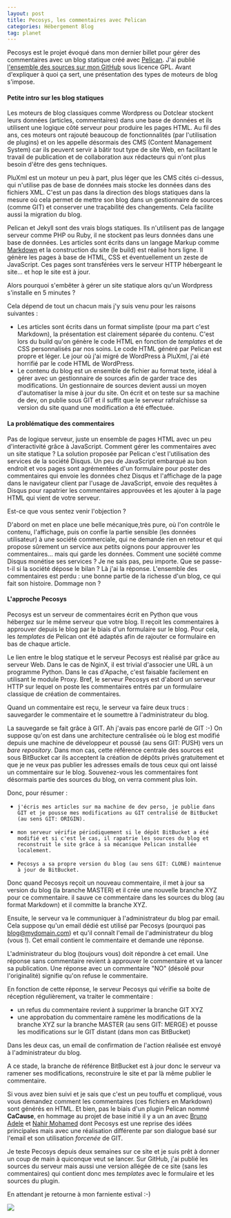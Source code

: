 ```yaml
---
layout: post
title: Pecosys, les commentaires avec Pelican
categories: Hébergement Blog
tag: planet
---
```


Pecosys est le projet évoqué dans mon dernier billet pour gérer des
commentaires avec un blog statique<!-- more --> créé avec
[Pelican](http://docs.getpelican.com/en/3.4.0). J'ai publié [l'ensemble des
sources sur mon GitHub](https://github.com/kianby/pecosys) sous licence GPL.
Avant d'expliquer à quoi ça sert, une présentation des types de moteurs de
blog s'impose.

#### Petite intro sur les blog statiques

Les moteurs de blog classiques comme Wordpress ou Dotclear stockent leurs
données (articles, commentaires) dans une base de données et ils utilisent une
logique côté serveur pour produire les pages HTML. Au fil des ans, ces moteurs
ont rajouté beaucoup de fonctionnalités (par l'utilisation de plugins) et on
les appelle désormais des CMS (Content Management System) car ils peuvent
servir à bâtir tout type de site Web, en facilitant le travail de publication
et de collaboration aux rédacteurs qui n'ont plus besoin d'être des gens
techniques.

PluXml est un moteur un peu à part, plus léger que les CMS cités ci-dessus,
qui n'utilise pas de base de données mais stocke les données dans des fichiers
XML. C'est un pas dans la direction des blogs statiques dans la mesure où cela
permet de mettre son blog dans un gestionnaire de sources (comme GIT) et
conserver une traçabilité des changements. Cela facilite aussi la migration du
blog.

Pelican et Jekyll sont des vrais blogs statiques. Ils n'utilisent pas de
langage serveur comme PHP ou Ruby, il ne stockent pas leurs données dans une
base de données. Les articles sont écrits dans un langage Markup comme
[Markdown](http://daringfireball.net/projects/markdown) et la construction du
site (le build) est réalisé hors ligne. Il génère les pages à base de HTML,
CSS et éventuellement un zeste de JavaScript. Ces pages sont transférées vers
le serveur HTTP hébergeant le site... et hop le site est à jour.

Alors pourquoi s'embêter à gérer un site statique alors qu'un Wordpress
s'installe en 5 minutes ?

Cela dépend de tout un chacun mais j'y suis venu pour les raisons suivantes :

-    Les articles sont écrits dans un format simpliste (pour ma part c'est Markdown), la présentation est clairement séparée du contenu. C'est lors du build qu'on génère le code HTML en fonction de *templates* et de CSS personnalisés par nos soins. Le code HTML généré par Pelican est propre et léger. Le jour où j'ai migré de WordPress à PluXml, j'ai été horrifié par le code HTML de WordPress.  
-    Le contenu du blog est un ensemble de fichier au format texte, idéal à gérer avec un gestionnaire de sources afin de garder trace des modifications. Un gestionnaire de sources devient aussi un moyen d'automatiser la mise à jour du site. On écrit et on teste sur sa machine de dev, on publie sous GIT et il suffit que le serveur rafraîchisse sa version du site quand une modification a été effectuée.

#### La problématique des commentaires

Pas de logique serveur, juste un ensemble de pages HTML avec un peu
d'interactivité grâce à JavaScript. Comment gérer les commentaires avec un
site statique ? La solution proposée par Pelican c'est l'utilisation des
services de la société Disqus. Un peu de JavaScript embarqué au bon endroit et
vos pages sont agrémentées d'un formulaire pour poster des commentaires qui
envoie les données chez Disqus et l'affichage de la page dans le navigateur
client par l'usage de JavaScript, envoie des requêtes à Disqus pour rapatrier
les commentaires approuvées et les ajouter à la page HTML qui vient de votre
serveur.

Est-ce que vous sentez venir l'objection ?

D'abord on met en place une belle mécanique,très pure, où l'on contrôle le
contenu, l'affichage, puis on confie la partie sensible (les données
utilisateur) à une société commerciale, qui ne demande rien en retour et qui
propose sûrement un service aux petits oignons pour approuver les
commentaires... mais qui garde les données. Comment une société comme Disqus
monétise ses services ? Je ne sais pas, peu importe. Que se passe-t-il si la
société dépose le bilan ? Là j'ai la réponse. L'ensemble des commentaires est
perdu : une bonne partie de la richesse d'un blog, ce qui fait son histoire.
Dommage non ?

#### L'approche Pecosys

Pecosys est un serveur de commentaires écrit en Python que vous hébergez sur le même serveur que votre blog. Il reçoit les commentaires à approuver depuis le blog par le biais d'un formulaire sur le blog. Pour cela, les *templates* de Pelican ont été adaptés afin de rajouter ce formulaire en bas de chaque article.

Le lien entre le blog statique et le serveur Pecosys est réalisé par grâce au serveur Web. Dans le cas de NginX, il est trivial d'associer une URL à un programme Python. Dans le cas d'Apache, c'est faisable facilement en utilisant le module Proxy. Bref, le serveur Pecosys est d'abord un serveur HTTP sur lequel on poste les commentaires entrés par un formulaire classique de création de commentaires.  

Quand un commentaire est reçu, le serveur va faire deux trucs : sauvegarder le commentaire et le soumettre à l'administrateur du blog.

La sauvegarde se fait grâce à GIT. Ah j'avais pas encore parlé de GIT :-) On suppose qu'on est dans une architecture centralisée où le blog est modifié depuis une machine de développeur et poussé (au sens GIT: PUSH) vers un *bare repository*. Dans mon cas, cette référence centrale des sources est sous BitBucket car ils acceptent la création de dépôts privés gratuitement et que je ne veux pas publier les adresses emails de tous ceux qui ont laissé un commentaire sur le blog. Souvenez-vous les commentaires font désormais partie des sources du blog, on verra comment plus loin.

Donc, pour résumer :

-     j'écris mes articles sur ma machine de dev perso, je publie dans GIT et je pousse mes modifications au GIT centralisé de BitBucket (au sens GIT: ORIGIN).
-     mon serveur vérifie périodiquement si le dépôt BitBucket a été modifié et si c'est le cas, il rapatrie les sources du blog et reconstruit le site grâce à sa mécanique Pelican installée localement.
-     Pecosys a sa propre version du blog (au sens GIT: CLONE) maintenue à jour de BitBucket.

Donc quand Pecosys reçoit un nouveau commentaire, il met à jour sa version du
blog (la branche MASTER) et il crée une nouvelle branche XYZ pour ce
commentaire. il sauve ce commentaire dans les sources du blog (au format
Markdown) et il committe la branche XYZ.

Ensuite, le serveur va le communiquer à l'administrateur du blog par email.
Cela suppose qu'un email dédié est utilisé par Pecosys (pourquoi pas
blog@mydomain.com) et qu'il connaît l'email de l'administrateur du blog (vous
!). Cet email contient le commentaire et demande une réponse.

L'administrateur du blog (toujours vous) doit répondre à cet email. Une
réponse sans commentaire revient à approuver le commentaire et va lancer sa
publication. Une réponse avec un commentaire "NO" (désolé pour l'originalité)
signifie qu'on refuse le commentaire.

En fonction de cette réponse, le serveur Pecosys qui vérifie sa boite de
réception régulièrement, va traiter le commentaire :

-    un refus du commentaire revient à supprimer la branche GIT XYZ
-    une approbation du commentaire ramène les modifications de la branche XYZ sur la branche MASTER (au sens GIT: MERGE) et pousse les modifications sur le GIT distant (dans mon cas BitBucket)

Dans les deux cas, un email de confirmation de l'action réalisée est envoyé à
l'administrateur du blog.

A ce stade, la branche de référence BitBucket est à jour donc le serveur va
ramener ses modifications, reconstruire le site et par là même
publier le commentaire.

Si vous avez bien suivi et je sais que c'est un peu touffu et compliqué, vous
vous demandez comment les commentaires (ces fichiers en Markdown) sont générés
en HTML. Et bien, pas le biais d'un plugin Pelican nommé **CaCause**, en
hommage au projet de base initié il y a un an avec [Bruno
Adele](http://www.jesuislibre.org) et [Nahir
Mohamed](https://github.com/nadley) dont Pecosys est une reprise des idées
principales mais avec une réalisation différente par son dialogue basé sur
l'email et son utilisation *forcenée* de GIT.

Je teste Pecosys depuis deux semaines sur ce site et je suis prêt à donner un
coup de main à quiconque veut se lancer. Sur GitHub, j'ai publié les sources
du serveur mais aussi une version allégée de ce site (sans les commentaires)
qui contient donc mes *templates* avec le formulaire et les sources du plugin.

En attendant je retourne à mon farniente estival :-)

<img src="/images/2014/lemon.jpg"/>
